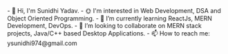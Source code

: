 
<!--
**5487suni/5487suni** is a ✨ _special_ ✨ repository because its `README.md` (this file) appears on your GitHub profile.

Here are some ideas to get you started: --!>
- 👋 Hi, I'm Sunidhi Yadav.
- 🌞 I'm interested in Web Development, DSA and Object Oriented Programming.
- 🌱 I’m currently learning ReactJs, MERN Development, DevOps.
- 👯 I’m looking to collaborate on MERN stack projects, Java/C++ based Desktop Applications.
- 📫 How to reach me: ysunidhi974@gmail.com

